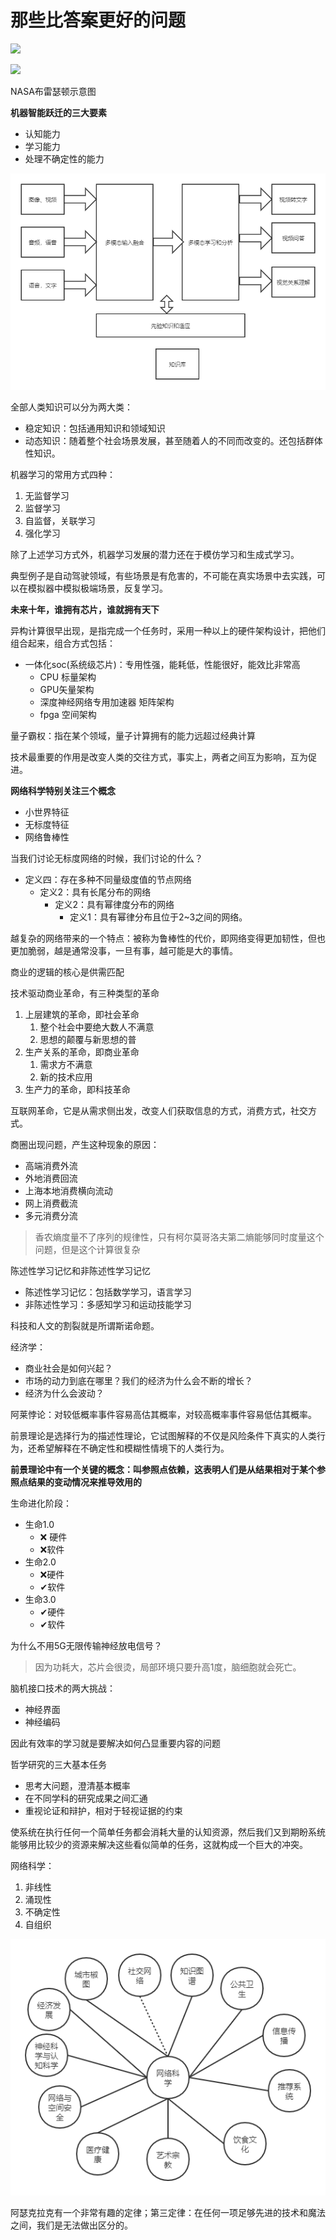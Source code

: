 

# 那些比答案更好的问题

![](http://p0.itc.cn/images03/20200521/53df9648a76940468f92c4fbdf966698.jpeg)







![](http://p6.itc.cn/images03/20200521/5b6786b8fe704e3aabc3a449325b1e4a.jpeg)

NASA布雷瑟顿示意图

**机器智能跃迁的三大要素**

- 认知能力
- 学习能力
- 处理不确定性的能力

![](/images/posts/比答案更好的问题1-2.png)

全部人类知识可以分为两大类：

- 稳定知识：包括通用知识和领域知识
- 动态知识：随着整个社会场景发展，甚至随着人的不同而改变的。还包括群体性知识。

机器学习的常用方式四种：

1. 无监督学习
2. 监督学习
3. 自监督，关联学习
4. 强化学习

除了上述学习方式外，机器学习发展的潜力还在于模仿学习和生成式学习。

典型例子是自动驾驶领域，有些场景是有危害的，不可能在真实场景中去实践，可以在模拟器中模拟极端场景，反复学习。

**未来十年，谁拥有芯片，谁就拥有天下**

异构计算很早出现，是指完成一个任务时，采用一种以上的硬件架构设计，把他们组合起来，组合方式包括：

- 一体化soc(系统级芯片)：专用性强，能耗低，性能很好，能效比非常高
  - CPU 标量架构
  - GPU矢量架构
  - 深度神经网络专用加速器 矩阵架构
  - fpga 空间架构

量子霸权：指在某个领域，量子计算拥有的能力远超过经典计算

技术最重要的作用是改变人类的交往方式，事实上，两者之间互为影响，互为促进。

**网络科学特别关注三个概念**

- 小世界特征
- 无标度特征
- 网络鲁棒性

当我们讨论无标度网络的时候，我们讨论的什么？

- 定义四：存在多种不同量级度值的节点网络
  - 定义2：具有长尾分布的网络
    - 定义2：具有幂律度分布的网络
      - 定义1：具有幂律分布且位于2~3之间的网络。

越复杂的网络带来的一个特点：被称为鲁棒性的代价，即网络变得更加韧性，但也更加脆弱，越是通常没事，一旦有事，越可能是大的事情。

商业的逻辑的核心是供需匹配

技术驱动商业革命，有三种类型的革命

1. 上层建筑的革命，即社会革命
   1. 整个社会中要绝大数人不满意
   2. 思想的颠覆与新思想的普
2. 生产关系的革命，即商业革命
   1. 需求方不满意
   2. 新的技术应用
3. 生产力的革命，即科技革命

互联网革命，它是从需求侧出发，改变人们获取信息的方式，消费方式，社交方式。

商圈出现问题，产生这种现象的原因：

- 高端消费外流
- 外地消费回流
- 上海本地消费横向流动
- 网上消费截流
- 多元消费分流

> 香农熵度量不了序列的规律性，只有柯尔莫哥洛夫第二熵能够同时度量这个问题，但是这个计算很复杂

陈述性学习记忆和非陈述性学习记忆

- 陈述性学习记忆：包括数学学习，语言学习
- 非陈述性学习：多感知学习和运动技能学习

科技和人文的割裂就是所谓斯诺命题。

经济学：

- 商业社会是如何兴起？
- 市场的动力到底在哪里？我们的经济为什么会不断的增长？
- 经济为什么会波动？

阿莱悖论：对较低概率事件容易高估其概率，对较高概率事件容易低估其概率。

前景理论是选择行为的描述性理论，它试图解释的不仅是风险条件下真实的人类行为，还希望解释在不确定性和模糊性情境下的人类行为。

**前景理论中有一个关键的概念：叫参照点依赖，这表明人们是从结果相对于某个参照点结果的变动情况来推导效用的**

生命进化阶段：

- 生命1.0
  - ❌ 硬件
  - ❌软件
- 生命2.0
  - ❌硬件
  - ✔软件
- 生命3.0
  - ✔硬件
  - ✔软件

为什么不用5G无限传输神经放电信号？

> 因为功耗大，芯片会很烫，局部环境只要升高1度，脑细胞就会死亡。

脑机接口技术的两大挑战：

- 神经界面
- 神经编码

因此有效率的学习就是要解决如何凸显重要内容的问题

哲学研究的三大基本任务

- 思考大问题，澄清基本概率
- 在不同学科的研究成果之间汇通
- 重视论证和辩护，相对于轻视证据的约束

使系统在执行任何一个简单任务都会消耗大量的认知资源，然后我们又到期盼系统能够用比较少的资源来解决这些看似简单的任务，这就构成一个巨大的冲突。

网络科学：

1. 非线性
2. 涌现性
3. 不确定性
4. 自组织

![](/images/posts/比答案更好的问题11-2.png)

阿瑟克拉克有一个非常有趣的定律；第三定律：在任何一项足够先进的技术和魔法之间，我们是无法做出区分的。

